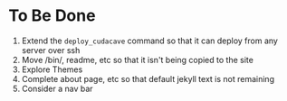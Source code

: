# To Be Done

1. Extend the `deploy_cudacave` command so that it can deploy from any server over ssh
2. Move /bin/, readme, etc so that it isn't being copied to the site
3. Explore Themes
4. Complete about page, etc so that default jekyll text is not remaining
5. Consider a nav bar
